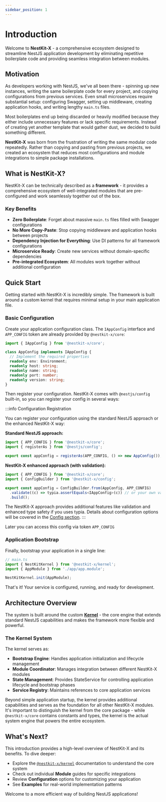 ```yaml
---
sidebar_position: 1
---
```


# Introduction

Welcome to **NestKit-X** - a comprehensive ecosystem designed to streamline NestJS application development by
eliminating repetitive boilerplate code and providing seamless integration between modules.

## Motivation

As developers working with NestJS, we've all been there - spinning up new instances, writing the same boilerplate code
for every project, and copying configurations from previous services. Even small microservices require substantial
setup: configuring Swagger, setting up middleware, creating application hooks, and writing lengthy `main.ts` files.

Most boilerplates end up being discarded or heavily modified because they either include unnecessary features or lack
specific requirements. Instead of creating yet another template that would gather dust, we decided to build something
different.

**NestKit-X** was born from the frustration of writing the same modular code repeatedly. Rather than copying and pasting
from previous projects, we created an ecosystem that reduces most configurations and module integrations to simple
package installations.

## What is NestKit-X?

NestKit-X can be technically described as a **framework** - it provides a comprehensive ecosystem of well-integrated
modules that are pre-configured and work seamlessly together out of the box.

### Key Benefits

- **Zero Boilerplate**: Forget about massive `main.ts` files filled with Swagger configurations
- **No More Copy-Paste**: Stop copying middleware and application hooks between projects
- **Dependency Injection for Everything**: Use DI patterns for all framework configurations
- **Microservice Ready**: Create new services without domain-specific dependencies
- **Pre-integrated Ecosystem**: All modules work together without additional configuration

## Quick Start

Getting started with NestKit-X is incredibly simple. The framework is built around a custom kernel that requires minimal
setup in your main application file.

### Basic Configuration

Create your application configuration class. The `IAppConfig` interface and `APP_CONFIG` token are already provided by
`@nestkit-x/core`:

```typescript
import { IAppConfig } from '@nestkit-x/core';

class AppConfig implements IAppConfig {
  // Implement the required properties
  readonly env: Environment;
  readonly host: string;
  readonly name: string;
  readonly port: number;
  readonly version: string;
}
```

Then register your configuration. NestKit-X comes with `@nestjs/config` built-in, so you can register your config in
several ways:

:::info Configuration Registration

You can register your configuration using the standard NestJS approach or the enhanced NestKit-X way:

**Standard NestJS approach:**

```typescript
import { APP_CONFIG } from '@nestkit-x/core';
import { registerAs } from '@nestjs/config';

export const appConfig = registerAs(APP_CONFIG, () => new AppConfig()); // or your own config style
```

**NestKit-X enhanced approach (with validation):**

```typescript
import { APP_CONFIG } from '@nestkit-x/core';
import { ConfigBuilder } from '@nestkit-x/config';

export const appConfig = ConfigBuilder.from(AppConfig, APP_CONFIG)
  .validate((c) => typia.assertEquals<IAppConfig>(c)) // or your own validator. typia is not must-have
  .build();
```

The NestKit-X approach provides additional features like validation and enhanced type safety if you uses typia.
Details about configuration options will be covered in the [Config section](./overview/config.md).
:::

Later you can access this config via token `APP_CONFIG`

### Application Bootstrap

Finally, bootstrap your application in a single line:

```typescript
// main.ts
import { NestKitKernel } from '@nestkit-x/kernel';
import { AppModule } from './app/app.module';

NestKitKernel.init(AppModule);
```

That's it! Your service is configured, running, and ready for development.

## Architecture Overview

The system is built around the custom [**Kernel**](overview/01-kernel.md) - the core engine that extends standard NestJS
capabilities
and makes the framework more flexible and powerful.

### The Kernel System

The kernel serves as:

- **Bootstrap Engine**: Handles application initialization and lifecycle management
- **Module Coordinator**: Manages integration between different NestKit-X modules
- **State Management**: Provides StateService for controlling application lifecycle and bootstrap phases
- **Service Registry**: Maintains references to core application services

Beyond simple application startup, the kernel provides additional capabilities and serves as the foundation for all
other NestKit-X modules. It's important to distinguish the kernel from the core package - while `@nestkit-x/core`
contains constants and types, the kernel is the actual system engine that powers the entire ecosystem.

## What's Next?

This introduction provides a high-level overview of NestKit-X and its benefits. To dive deeper:

- Explore the [`@nestkit-x/kernel`](overview/01-kernel.md) documentation to understand the core system
- Check out individual **Module** guides for specific integrations
- Review **Configuration** options for customizing your application
- See **Examples** for real-world implementation patterns

Welcome to a more efficient way of building NestJS applications!
